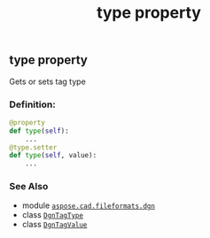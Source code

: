﻿---
title: type property
second_title: Aspose.CAD for Python via .NET API References
description: 
type: docs
weight: 60
url: /python-net/aspose.cad.fileformats.dgn/dgntagvalue/type/
is_root: false
---

## type property


Gets or sets tag type
### Definition:
```python
@property
def type(self):
    ...
@type.setter
def type(self, value):
    ...
```

### See Also
* module [`aspose.cad.fileformats.dgn`](../../)
* class [`DgnTagType`](/cad/python-net/aspose.cad.fileformats.dgn/dgntagtype)
* class [`DgnTagValue`](/cad/python-net/aspose.cad.fileformats.dgn/dgntagvalue)
